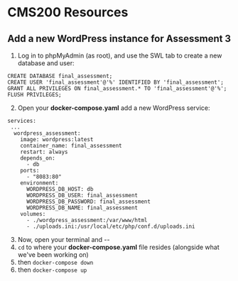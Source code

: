 # CMS200 Resources

## Add a new WordPress instance for Assessment 3

1. Log in to phpMyAdmin (as root), and use the SWL tab to create a new database and user:
```
CREATE DATABASE final_assessment;
CREATE USER 'final_assessment'@'%' IDENTIFIED BY 'final_assessment';
GRANT ALL PRIVILEGES ON final_assessment.* TO 'final_assessment'@'%';
FLUSH PRIVILEGES;
```

2. Open your **docker-compose.yaml** add a new WordPress service:
```
services:
 ...
  wordpress_assessment:
    image: wordpress:latest
    container_name: final_assessment
    restart: always
    depends_on:
      - db
    ports:
      - "8083:80"
    environment:
      WORDPRESS_DB_HOST: db
      WORDPRESS_DB_USER: final_assessment
      WORDPRESS_DB_PASSWORD: final_assessment
      WORDPRESS_DB_NAME: final_assessment
    volumes:
      - ./wordpress_assessment:/var/www/html
      - ./uploads.ini:/usr/local/etc/php/conf.d/uploads.ini
```
3. Now, open your terminal and --
  1. `cd` to where your **docker-compose.yaml** file resides (alongside what we've been working on)
  2. then `docker-compose down`
  3. then `docker-compose up`
